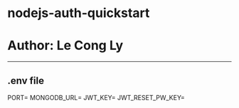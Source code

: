 # nodejs-auth-quickstart

# **Author: Le Cong Ly**

---

## .env file

PORT=
MONGODB_URL=
JWT_KEY=
JWT_RESET_PW_KEY=
